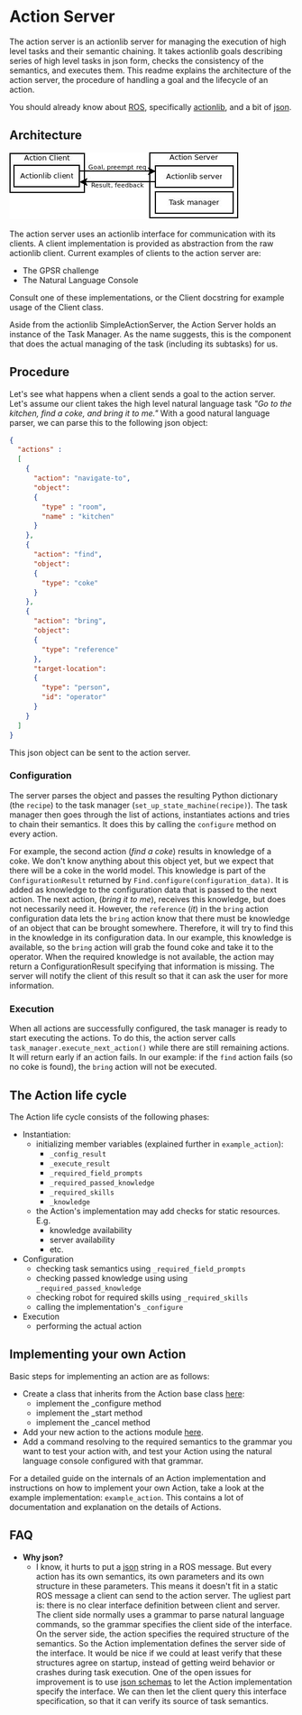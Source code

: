 # Action Server

The action server is an actionlib server for managing the execution of high level tasks and their semantic chaining.
It takes actionlib goals describing series of high level tasks in json form, checks the consistency of the semantics, and executes them.
This readme explains the architecture of the action server, the procedure of handling a goal and the lifecycle of an action.

You should already know about [ROS](http://wiki.ros.org/ROS/Tutorials), specifically [actionlib](http://wiki.ros.org/actionlib_tutorials/Tutorials), and a bit of [json](https://en.wikipedia.org/wiki/JSON).

## Architecture

![Action Server architecture](doc/action_server_architecture.jpg)

The action server uses an actionlib interface for communication with its clients.
A client implementation is provided as abstraction from the raw actionlib client.
Current examples of clients to the action server are:
 - The GPSR challenge
 - The Natural Language Console

Consult one of these implementations, or the Client docstring for example usage of the Client class.

Aside from the actionlib SimpleActionServer, the Action Server holds an instance of the Task Manager.
As the name suggests, this is the component that does the actual managing of the task (including its subtasks) for us.

## Procedure

Let's see what happens when a client sends a goal to the action server.
Let's assume our client takes the high level natural language task *"Go to the kitchen, find a coke, and bring it to me."*
With a good natural language parser, we can parse this to the following json object:
```json
{
  "actions" :
  [
    {
      "action": "navigate-to",
      "object":
      {
        "type" : "room",
        "name" : "kitchen"
      }
    },
    {
      "action": "find",
      "object":
      {
        "type": "coke"
      }
    },
    {
      "action": "bring",
      "object":
      {
        "type": "reference"
      },
      "target-location":
      {
        "type": "person",
        "id": "operator"
      }
    }
  ]
}
```
This json object can be sent to the action server.

### Configuration

The server parses the object and passes the resulting Python dictionary (the `recipe`) to the task manager (`set_up_state_machine(recipe)`).
The task manager then goes through the list of actions, instantiates actions and tries to chain their semantics.
It does this by calling the `configure` method on every action.

For example, the second action (*find a coke*) results in knowledge of a coke.
We don't know anything about this object yet, but we expect that there will be a coke in the world model.
This knowledge is part of the `ConfigurationResult` returned by `Find.configure(configuration_data)`.
It is added as knowledge to the configuration data that is passed to the next action.
The next action, (*bring it to me*), receives this knowledge, but does not necessarily need it.
However, the `reference` (*it*) in the `bring` action configuration data lets the `bring` action know that there must be knowledge of an object that can be brought somewhere.
Therefore, it will try to find this in the knowledge in its configuration data.
In our example, this knowledge is available, so the `bring` action will grab the found coke and take it to the operator.
When the required knowledge is not available, the action may return a ConfigurationResult specifying that information is missing.
The server will notify the client of this result so that it can ask the user for more information.

### Execution

When all actions are successfully configured, the task manager is ready to start executing the actions.
To do this, the action server calls `task_manager.execute_next_action()` while there are still remaining actions.
It will return early if an action fails.
In our example: if the `find` action fails (so no coke is found), the `bring` action will not be executed.

## The Action life cycle

The Action life cycle consists of the following phases:
 - Instantiation:
    - initializing member variables (explained further in `example_action`):
      - `_config_result`
      - `_execute_result`
      - `_required_field_prompts`
      - `_required_passed_knowledge`
      - `_required_skills`
      - `_knowledge`
    - the Action's implementation may add checks for static resources. E.g.
      - knowledge availability
      - server availability
      - etc.
 - Configuration
    - checking task semantics using `_required_field_prompts`
    - checking passed knowledge using using `_required_passed_knowledge`
    - checking robot for required skills using `_required_skills`
    - calling the implementation's `_configure`
 - Execution
    - performing the actual action

## Implementing your own Action
Basic steps for implementing an action are as follows:
  - Create a class that inherits from the Action base class [here](action_server/src/action_server/actions):
    - implement the \_configure method
    - implement the \_start method
    - implement the \_cancel method
  - Add your new action to the actions module [here](action_server/src/action_server/actions/__init__.py).
  - Add a command resolving to the required semantics to the grammar you want to test your action with, and test your Action using the natural language console configured with that grammar.

For a detailed guide on the internals of an Action implementation and instructions on how to implement your own Action, take a look at the example implementation: `example_action`.
This contains a lot of documentation and explanation on the details of Actions.

## FAQ

 - **Why json?**
   - I know, it hurts to put a [json](https://en.wikipedia.org/wiki/JSON) string in a ROS message.
   But every action has its own semantics, its own parameters and its own structure in these parameters.
   This means it doesn't fit in a static ROS message a client can send to the action server. The ugliest part is: there is no clear interface definition between client and server.
   The client side normally uses a grammar to parse natural language commands, so the grammar specifies the client side of the interface.
   On the server side, the action specifies the required structure of the semantics.
   So the Action implementation defines the server side of the interface.
   It would be nice if we could at least verify that these structures agree on startup, instead of getting weird behavior or crashes during task execution.
   One of the open issues for improvement is to use [json schemas](http://json-schema.org/) to let the Action implementation specify the interface.
   We can then let the client query this interface specification, so that it can verify its source of task semantics.
